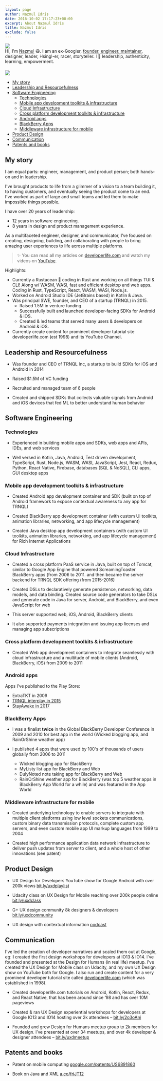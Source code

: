 ```yaml
---
layout: page
author: Nazmul Idris
date: 2016-10-02 17:17:23+00:00
excerpt: About Nazmul Idris
title: Nazmul Idris
exclude: false
---
```


<div class="avatar-container category">
    <div class="avatar-icon">
        <img src="{{ '/assets/nazmul.png' | relative_url }}"/>
    </div>
    <div class="avatar-text">
        Hi, I'm <a href="https://duckduckgo.com/?q=nazmul+idris&ia=web">
        Nazmul</a> 😃. I am an ex-Googler,
        <a href="https://github.com/r3bl-org/r3bl-open-core/" target="_blank">founder, engineer, maintainer</a>,
        designer, leader, HsingI-er, racer, storyteller.
        I 💓 leadership, authenticity, learning, empowerment.
    </div>
</div>

<div style="padding-bottom:16pt;"></div>

<img class="post-hero-image" src="{{ 'assets/naz-coffee-hero.png' | relative_url }}"/>

<!-- START doctoc generated TOC please keep comment here to allow auto update -->
<!-- DON'T EDIT THIS SECTION, INSTEAD RE-RUN doctoc TO UPDATE -->

- [My story](#my-story)
- [Leadership and Resourcefulness](#leadership-and-resourcefulness)
- [Software Engineering](#software-engineering)
  - [Technologies](#technologies)
  - [Mobile app development toolkits & infrastructure](#mobile-app-development-toolkits--infrastructure)
  - [Cloud Infrastructure](#cloud-infrastructure)
  - [Cross platform development toolkits & infrastructure](#cross-platform-development-toolkits--infrastructure)
  - [Android apps](#android-apps)
  - [BlackBerry Apps](#blackberry-apps)
  - [Middleware infrastructure for mobile](#middleware-infrastructure-for-mobile)
- [Product Design](#product-design)
- [Communication](#communication)
- [Patents and books](#patents-and-books)

<!-- END doctoc generated TOC please keep comment here to allow auto update -->

## My story

I am equal parts: engineer, management, and product person; both hands-on and in
leadership.

I've brought products to life from a glimmer of a vision to a team building it, to having
customers, and eventually seeing the product come to an end. I've worked as part of large
and small teams and led them to make impossible things possible.

I have over 20 years of leadership:

- 12 years in software engineering.
- 8 years in design and product management experience.

As a multifaceted engineer, designer, and communicator, I’ve focused on creating,
designing, building, and collaborating with people to bring amazing user experiences to
life across multiple platforms.

> ✨ You can read all my articles on [developerlife.com](https://developerlife.com) and
> watch my videos on [YouTube](https://www.youtube.com/@developerlifecom).


Highlights:

- Currently a Rustacean 🦀 coding in Rust and working on all things TUI & CLI! Along w/
  WASM, WASI, fast and efficient desktop and web apps. Coding in Rust, TypeScript, React,
  WASM, WASI, Node.js.
- Worked on Android Studio IDE (JetBrains based) in Kotlin & Java.
- Was principal SWE, founder, and CEO of a startup (TRNQL) in 2015.
  - Raised 1.5M in venture funding.
  - Successfully built and launched developer-facing SDKs for Android & iOS.
  - Created & led teams that served many users & developers on Android & iOS.
- Currently create content for prominent developer tutorial site developerlife.com (est
  1998) and its YouTube Channel.

## Leadership and Resourcefulness

- Was founder and CEO of TRNQL Inc, a startup to build SDKs for iOS and Android in 2014

- Raised \$1.5M of VC funding

- Recruited and managed team of 6 people

- Created and shipped SDKs that collects valuable signals from Android and iOS devices
  that fed ML to better understand human behavior

## Software Engineering

### Technologies

- Experienced in building mobile apps and SDKs, web apps and APIs, IDEs, and web services

- Well versed in Kotlin, Java, Android, Test driven development, TypeScript, Rust,
  Node.js, WASM, WASI, JavaScript, Jest, React, Redux, Python, React Native, Firebase,
  databases (SQL & NoSQL), CLI apps, GUI desktop apps

### Mobile app development toolkits & infrastructure

- Created Android app development container and SDK (built on top of Android framework to
  expose contextual awareness to any app for TRNQL)

- Created BlackBerry app development container (with custom UI toolkits, animation
  libraries, networking, and app lifecycle management)

- Created Java desktop app development containers (with custom UI toolkits, animation
  libraries, networking, and app lifecycle management) for Rich Internet Applications

### Cloud Infrastructure

- Created a cross platform PaaS service in Java, built on top of Tomcat, similar to Google
  App Engine that powered ScreamingToaster BlackBerry apps (from 2006 to 2011. and then
  became the server backend for TRNQL SDK offering (from 2015-2016)

- Created DSLs to declaratively generate persistence, networking, data models, and data
  binding. Created source code generators to take DSLs and generate code in Java for
  server, Android, and BlackBerry, and even JavaScript for web

- This server supported web, iOS, Android, BlackBerry clients

- It also supported payments integration and issuing app licenses and managing app
  subscriptions

### Cross platform development toolkits & infrastructure

- Created Web app development containers to integrate seamlessly with cloud infrastructure
  and a multitude of mobile clients (Android, BlackBerry, iOS) from 2009 to 2011

### Android apps

Apps I've published to the Play Store:

- ExtraTKT in 2009
- [TRNQL interplay in 2015](https://apkpure.com/trnql-interplay/com.trnql.sample_interplay)
- [StayAwake in 2017](https://play.google.com/store/apps/details?id=com.r3bl.stayawake&hl=en_US)

### BlackBerry Apps

- I was a finalist **twice** in the Global BlackBerry Developer Conference in 2009 and
  2010 for best app in the world (Wicked blogging app, and RainOrShine weather app)

- I published 4 apps that were used by 100's of thousands of users globally from 2006 to
  2011

  - Wicked blogging app for BlackBerry
  - MyListy list app for BlackBerry and Web
  - DulyNoted note taking app for BlackBerry and Web
  - RainOrShine weather app for BlackBerry (was top 5 weather apps in BlackBerry App World
    for a while) and was featured in the App World

### Middleware infrastructure for mobile

- Created underlying technology to enable servers to integrate with multiple client
  platforms using low level sockets communications, custom binary data transmission
  protocols, complete custom app servers, and even custom mobile app UI markup languages
  from 1999 to 2004

- Created high performance application data network infrastructure to deliver push updates
  from server to client, and a whole host of other innovations (see patent)

## Product Design

- UX Design for Developers YouTube show for Google Android with over 200k views
  [bit.ly/uxdplaylist](http://bit.ly/uxdplaylist)

- Udacity class on UX Design for Mobile reaching over 200k people online
  [bit.ly/uxdclass](http://bit.ly/uxdclass)

- G+ UX design community 8k designers & developers
  [bit.ly/uxdcommunity](http://bit.ly/uxdcommunity)

- UX design with contextual information
  [podcast](https://www.stitcher.com/podcast/vinay-raghu/incrementalux-podcast/e/40822211)

## Communication

I've led the creation of developer narratives and scaled them out at Google, eg: I created
the first design workshops for developers at IO13 & IO14. I've founded and presented at
the Design for Humans (in real life) meetup. I've created the UX Design for Mobile class
on Udacity, and my own UX Design show on YouTube both for Google. I also run and create
content for a very prominent developer tutorial site called
[developerlife.com](http://developerlife.com) (which was established in 1998).

- Created developerlife.com tutorials on Android, Kotlin, React, Redux, and React Native,
  that has been around since ‘98 and has over 10M pageviews

- Created & ran UX Design experiential workshops for developers at Google IO13 and IO14
  hosting over 2k attendees – [bit.ly/2o3oAni](http://bit.ly/2o3oAni)

- Founded and grew Design for Humans meetup group to 2k members for UX design. I’ve
  presented at over 34 meetups, and over 4k developer & designer attendees –
  [bit.ly/uxdmeetup](http://bit.ly/uxdmeetup)

## Patents and books

- Patent on mobile computing
  [google.com/patents/US6891860](http://google.com/patents/US6891860)

- Book on Java and XML [a.co/friJT12](http://a.co/friJT12)
